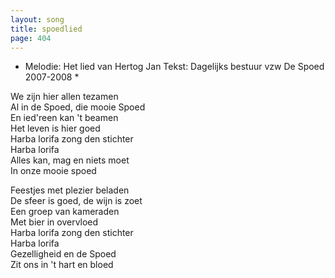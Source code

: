 ```yaml
---
layout: song
title: spoedlied
page: 404
---
```


* Melodie: Het lied van Hertog Jan  Tekst:  Dagelijks bestuur vzw De Spoed 2007-2008 *  

We zijn hier allen tezamen  
Al in de Spoed, die mooie Spoed  
En ied'reen kan 't beamen  
Het leven is hier goed  
Harba lorifa zong den stichter  
Harba lorifa  
Alles kan, mag en niets moet  
In onze mooie spoed  

Feestjes met plezier beladen  
De sfeer is goed, de wijn is zoet  
Een groep van kameraden  
Met bier in overvloed  
Harba lorifa zong den stichter  
Harba lorifa  
Gezelligheid en de Spoed  
Zit ons in 't hart en bloed  
